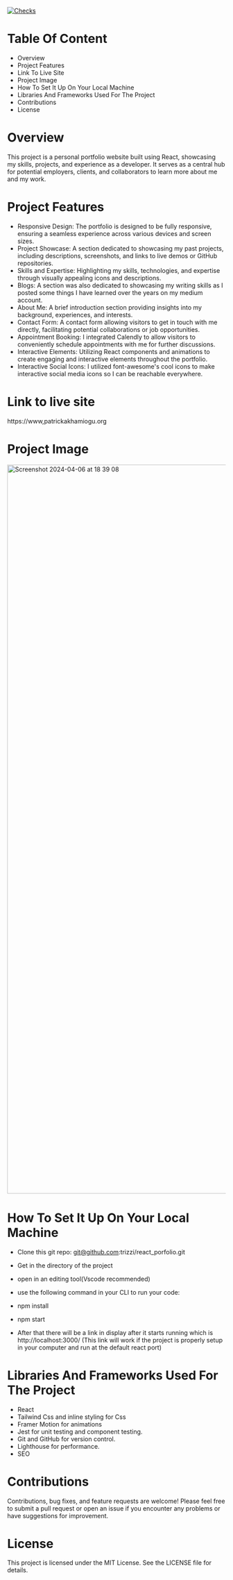[![Checks](https://github.com/trizzi/react_portfolio/actions/workflows/node.js.yml/badge.svg)](https://github.com/trizzi/react_portfolio/actions/workflows/node.js.yml)


# Table Of Content
* Overview
* Project Features
* Link To Live Site
* Project Image
* How To Set It Up On Your Local Machine
* Libraries And Frameworks Used For The Project
* Contributions
* License

# Overview
This project is a personal portfolio website built using React, showcasing my skills, projects, and experience as a developer. It serves as a central hub for potential employers, clients, and collaborators to learn more about me and my work.

# Project Features
* Responsive Design: The portfolio is designed to be fully responsive, ensuring a seamless experience across various devices and screen sizes.
* Project Showcase: A section dedicated to showcasing my past projects, including descriptions, screenshots, and links to live demos or GitHub repositories.
* Skills and Expertise: Highlighting my skills, technologies, and expertise through visually appealing icons and descriptions.
* Blogs: A section was also dedicated to showcasing my writing skills as I posted some things I have learned over the years on my medium account.
* About Me: A brief introduction section providing insights into my background, experiences, and interests.
* Contact Form: A contact form allowing visitors to get in touch with me directly, facilitating potential collaborations or job opportunities.
* Appointment Booking: I integrated Calendly to allow visitors to conveniently schedule appointments with me for further discussions.
* Interactive Elements: Utilizing React components and animations to create engaging and interactive elements throughout the portfolio.
* Interactive Social Icons: I utilized font-awesome's cool icons to make interactive social media icons so I can be reachable everywhere.

# Link to live site
https://www,patrickakhamiogu.org

# Project Image
<img width="1680" alt="Screenshot 2024-04-06 at 18 39 08" src="https://github.com/trizzi/react_portfolio/assets/33966004/bbb47d25-0598-4c56-8887-fc863e5a2b7a">


# How To Set It Up On Your Local Machine
* Clone this git repo: git@github.com:trizzi/react_porfolio.git
* Get in the directory of the project
* open in an editing tool(Vscode recommended)
* use the following command in your CLI to run your code:

* npm install
* npm start
* After that there will be a link in display after it starts running which is http://localhost:3000/ (This link will work if the project is properly setup in your computer and run at the default react port)

# Libraries And Frameworks Used For The Project
* React
* Tailwind Css and inline styling for Css
* Framer Motion for animations
* Jest for unit testing and component testing.
* Git and GitHub for version control.
* Lighthouse for performance.
* SEO

# Contributions
Contributions, bug fixes, and feature requests are welcome! Please feel free to submit a pull request or open an issue if you encounter any problems or have suggestions for improvement.

# License
This project is licensed under the MIT License. See the LICENSE file for details.

